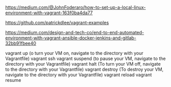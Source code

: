 https://medium.com/@JohnFoderaro/how-to-set-up-a-local-linux-environment-with-vagrant-163f0ba4da77


https://github.com/patrickdlee/vagrant-examples


https://medium.com/design-and-tech-co/end-to-end-automated-environment-with-vagrant-ansible-docker-jenkins-and-gitlab-32bb91fbee40




vagrant up (o turn your VM on, navigate to the directory with your Vagrantfile)
vagrant ssh
vagrant suspend (to pause your VM, navigate to the directory with your Vagrantfile)
vagrant halt (To turn your VM off, navigate to the directory with your Vagrantfile)
vagrant destroy (To destroy your VM, navigate to the directory with your Vagrantfile)
vagrant reload
vagrant resume